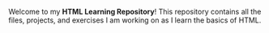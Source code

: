 

Welcome to my **HTML Learning Repository**! This repository contains all the files, projects, and exercises I am working on as I learn the basics of HTML.
